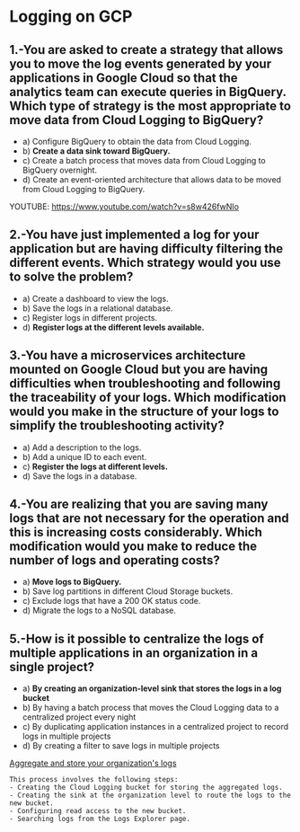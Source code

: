 # Logging on GCP 

## 1.-You are asked to create a strategy that allows you to move the log events generated by your applications in Google Cloud so that the analytics team can execute queries in BigQuery. Which type of strategy is the most appropriate to move data from Cloud Logging to BigQuery? 

- a) Configure BigQuery to obtain the data from Cloud Logging. 
- b) **Create a data sink toward BigQuery.**
- c) Create a batch process that moves data from Cloud Logging to BigQuery overnight. 
- d) Create an event-oriented architecture that allows data to be moved from Cloud Logging to BigQuery. 

YOUTUBE: https://www.youtube.com/watch?v=s8w426fwNIo


## 2.-You have just implemented a log for your application but are having difficulty filtering the different events. Which strategy would you use to solve the problem? 

- a) Create a dashboard to view the logs.
- b) Save the logs in a relational database. 
- c) Register logs in different projects. 
- d) **Register logs at the different levels available.**

## 3.-You have a microservices architecture mounted on Google Cloud but you are having difficulties when troubleshooting and following the traceability of your logs. Which modification would you make in the structure of your logs to simplify the troubleshooting activity? 

- a) Add a description to the logs. 
- b) Add a unique ID to each event. 
- c) **Register the logs at different levels.**
- d) Save the logs in a database. 

## 4.-You are realizing that you are saving many logs that are not necessary for the operation and this is increasing costs considerably. Which modification would you make to reduce the number of logs and operating costs? 

- a) **Move logs to BigQuery.**
- b) Save log partitions in different Cloud Storage buckets. 
- c) Exclude logs that have a 200 OK status code. 
- d) Migrate the logs to a NoSQL database. 

## 5.-How is it possible to centralize the logs of multiple applications in an organization in a single project? 

- a) **By creating an organization-level sink that stores the logs in a log bucket**
- b) By having a batch process that moves the Cloud Logging data to a centralized project every night 
- c) By duplicating application instances in a centralized project to record logs in multiple projects
- d) By creating a filter to save logs in multiple projects


[Aggregate and store your organization's logs](https://cloud.google.com/logging/docs/central-log-storage)

    This process involves the following steps:
    - Creating the Cloud Logging bucket for storing the aggregated logs.
    - Creating the sink at the organization level to route the logs to the new bucket.
    - Configuring read access to the new bucket.
    - Searching logs from the Logs Explorer page.